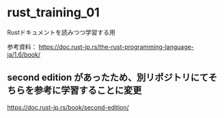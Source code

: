 # rust_training_01
Rustドキュメントを読みつつ学習する用

参考資料：
https://doc.rust-jp.rs/the-rust-programming-language-ja/1.6/book/

## second edition があったため、別リポジトリにてそちらを参考に学習することに変更
https://doc.rust-jp.rs/book/second-edition/
